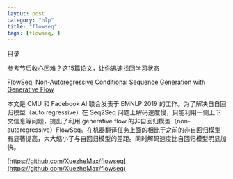 ```yaml
---
layout: post
category: "nlp"
title: "flowseq"
tags: [flowseq, ]
---
```


目录

<!-- TOC -->


<!-- /TOC -->

参考[节后收心困难？这15篇论文，让你迅速找回学习状态](https://mp.weixin.qq.com/s/aaz-s87vorroyepNCd9-AA)

[FlowSeq: Non-Autoregressive Conditional Sequence Generation with Generative Flow](https://arxiv.org/abs/1909.02480)

本文是 CMU 和 Facebook AI 联合发表于 EMNLP 2019 的工作。为了解决自自回归模型（auto regressive）在 Seq2Seq 问题上解码速度慢，只能利用一侧上下文信息等问题，提出了利用 generative flow 的非自回归模型（non-autoregressive）FlowSeq。在机器翻译任务上面的相比于之前的非自回归模型有显著提高，大大缩小了与自回归模型的差距。同时解码速度比自回归模型明显加快。

[https://github.com/XuezheMax/flowseq](https://github.com/XuezheMax/flowseq)
